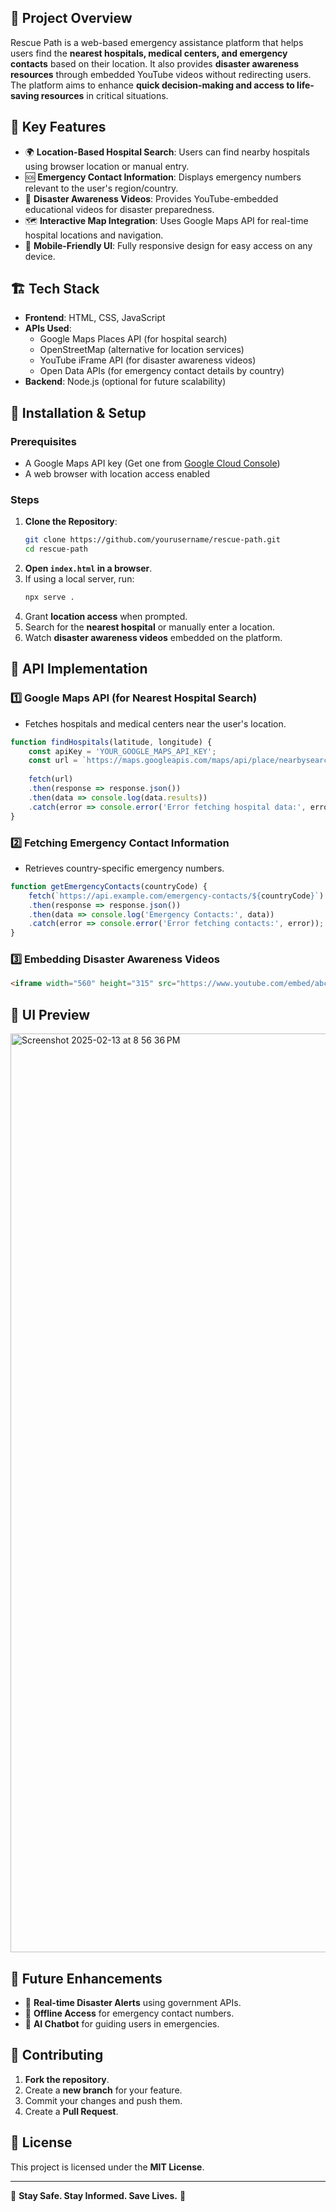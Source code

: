 

## 📌 Project Overview
Rescue Path is a web-based emergency assistance platform that helps users find the **nearest hospitals, medical centers, and emergency contacts** based on their location. It also provides **disaster awareness resources** through embedded YouTube videos without redirecting users. The platform aims to enhance **quick decision-making and access to life-saving resources** in critical situations.


## 🎯 Key Features
- 🌍 **Location-Based Hospital Search**: Users can find nearby hospitals using browser location or manual entry.
- 🆘 **Emergency Contact Information**: Displays emergency numbers relevant to the user's region/country.
- 🎥 **Disaster Awareness Videos**: Provides YouTube-embedded educational videos for disaster preparedness.
- 🗺️ **Interactive Map Integration**: Uses Google Maps API for real-time hospital locations and navigation.
- 📱 **Mobile-Friendly UI**: Fully responsive design for easy access on any device.


## 🏗️ Tech Stack
- **Frontend**: HTML, CSS, JavaScript
- **APIs Used**:
  - Google Maps Places API (for hospital search)
  - OpenStreetMap (alternative for location services)
  - YouTube iFrame API (for disaster awareness videos)
  - Open Data APIs (for emergency contact details by country)
- **Backend**: Node.js (optional for future scalability)

## 🔧 Installation & Setup
### Prerequisites
- A Google Maps API key (Get one from [Google Cloud Console](https://console.cloud.google.com/))
- A web browser with location access enabled

### Steps
1. **Clone the Repository**:
   ```sh
   git clone https://github.com/yourusername/rescue-path.git
   cd rescue-path
   ```
2. **Open `index.html` in a browser**.
3. If using a local server, run:
   ```sh
   npx serve .
   ```
4. Grant **location access** when prompted.
5. Search for the **nearest hospital** or manually enter a location.
6. Watch **disaster awareness videos** embedded on the platform.

## 📌 API Implementation
### 1️⃣ Google Maps API (for Nearest Hospital Search)
- Fetches hospitals and medical centers near the user's location.
```js
function findHospitals(latitude, longitude) {
    const apiKey = 'YOUR_GOOGLE_MAPS_API_KEY';
    const url = `https://maps.googleapis.com/maps/api/place/nearbysearch/json?location=${latitude},${longitude}&radius=5000&type=hospital&key=${apiKey}`;
    
    fetch(url)
    .then(response => response.json())
    .then(data => console.log(data.results))
    .catch(error => console.error('Error fetching hospital data:', error));
}
```

### 2️⃣ Fetching Emergency Contact Information
- Retrieves country-specific emergency numbers.
```js
function getEmergencyContacts(countryCode) {
    fetch(`https://api.example.com/emergency-contacts/${countryCode}`)
    .then(response => response.json())
    .then(data => console.log('Emergency Contacts:', data))
    .catch(error => console.error('Error fetching contacts:', error));
}
```

### 3️⃣ Embedding Disaster Awareness Videos
```html
<iframe width="560" height="315" src="https://www.youtube.com/embed/abcd1234" frameborder="0" allowfullscreen></iframe>
```

## 🎨 UI Preview
<img width="1470" alt="Screenshot 2025-02-13 at 8 56 36 PM" src="https://github.com/user-attachments/assets/bc20900b-6033-496d-af4a-3c7d124aabf7" />

## 📌 Future Enhancements
- 🔄 **Real-time Disaster Alerts** using government APIs.
- 📡 **Offline Access** for emergency contact numbers.
- 🤖 **AI Chatbot** for guiding users in emergencies.

## 🤝 Contributing
1. **Fork the repository**.
2. Create a **new branch** for your feature.
3. Commit your changes and push them.
4. Create a **Pull Request**.

## 📜 License
This project is licensed under the **MIT License**.

---

🚀 **Stay Safe. Stay Informed. Save Lives.** 💙
